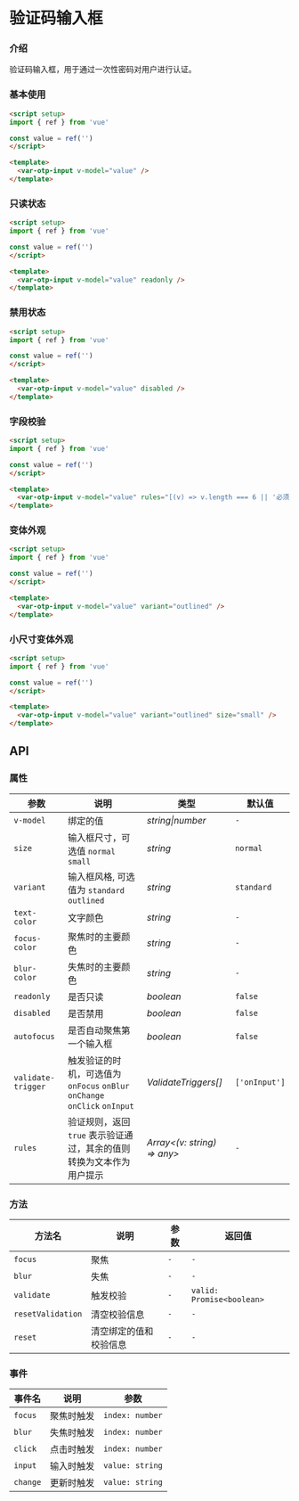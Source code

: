 # 验证码输入框

### 介绍

验证码输入框，用于通过一次性密码对用户进行认证。

### 基本使用

```html
<script setup>
import { ref } from 'vue'

const value = ref('')
</script>

<template>
  <var-otp-input v-model="value" />
</template>
```

### 只读状态

```html
<script setup>
import { ref } from 'vue'

const value = ref('')
</script>

<template>
  <var-otp-input v-model="value" readonly />
</template>
```

### 禁用状态

```html
<script setup>
import { ref } from 'vue'

const value = ref('')
</script>

<template>
  <var-otp-input v-model="value" disabled />
</template>
```

### 字段校验

```html
<script setup>
import { ref } from 'vue'

const value = ref('')
</script>

<template>
  <var-otp-input v-model="value" rules="[(v) => v.length === 6 || '必须输入6位验证码']" />
</template>
```

### 变体外观

```html
<script setup>
import { ref } from 'vue'

const value = ref('')
</script>

<template>
  <var-otp-input v-model="value" variant="outlined" />
</template>
```

### 小尺寸变体外观

```html
<script setup>
import { ref } from 'vue'

const value = ref('')
</script>

<template>
  <var-otp-input v-model="value" variant="outlined" size="small" />
</template>
```

## API

### 属性

| 参数 | 说明                                                                       | 类型 | 默认值 |
| --- |--------------------------------------------------------------------------| --- | --- |
| `v-model` | 绑定的值                                                                     | _string\|number_ | `-` |
| `size` | 输入框尺寸，可选值 `normal` `small`                                                          | _string_ | `normal` |
| `variant` | 输入框风格, 可选值为 `standard` `outlined`                                      | _string_ | `standard` |
| `text-color` | 文字颜色                                                                     | _string_ | `-` |
| `focus-color` | 聚焦时的主要颜色                                                                 | _string_ | `-` |
| `blur-color` | 失焦时的主要颜色                                                                 | _string_ | `-` |
| `readonly` | 是否只读                                                                     | _boolean_ | `false` |
| `disabled` | 是否禁用                                                                     | _boolean_ | `false` |
| `autofocus` | 是否自动聚焦第一个输入框                                                                   | _boolean_ | `false` |
| `validate-trigger` | 触发验证的时机，可选值为 `onFocus` `onBlur` `onChange` `onClick` `onInput` | _ValidateTriggers[]_ | `['onInput']` |
| `rules` | 验证规则，返回 `true` 表示验证通过，其余的值则转换为文本作为用户提示                                   | _Array<(v: string) => any>_ | `-` |

### 方法

| 方法名 | 说明 | 参数 | 返回值 |
| --- | --- | --- | --- |
| `focus` | 聚焦 | `-` | `-` |
| `blur` | 失焦 | `-` | `-` |
| `validate` | 触发校验 | `-` | `valid: Promise<boolean>` |
| `resetValidation` | 清空校验信息 | `-` | `-` |
| `reset` | 清空绑定的值和校验信息 | `-` | `-` |

### 事件

| 事件名 | 说明 | 参数 |
| --- | --- | --- |
| `focus` | 聚焦时触发 | `index: number` |
| `blur` | 失焦时触发 | `index: number` |
| `click` | 点击时触发 | `index: number` |
| `input` | 输入时触发 | `value: string` |
| `change` | 更新时触发 | `value: string` |
